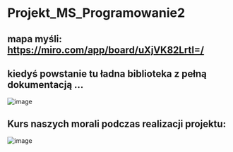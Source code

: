# Projekt_MS_Programowanie2
## mapa myśli: https://miro.com/app/board/uXjVK82LrtI=/

## kiedyś powstanie tu ładna biblioteka z pełną dokumentacją ...
![image](https://github.com/WWozniakProgrammer/Projekt_MS_Programowanie2/assets/155389887/9a27cb61-e880-4025-9a93-59efff572077)


## Kurs naszych morali podczas realizacji projektu:
![image](https://github.com/WWozniakProgrammer/Projekt_MS_Programowanie2/assets/155389887/32fa235e-5c08-42ab-9a99-6cacd12120bb)

